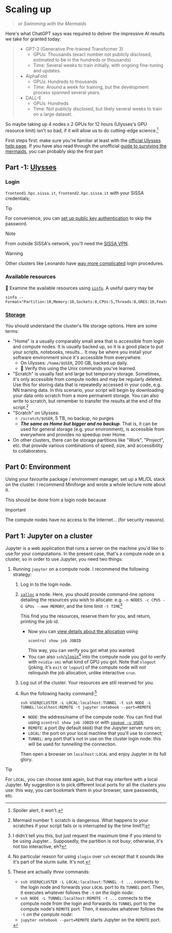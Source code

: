 # Scaling up
> or *Swimming with the Mermaids*


Here's what ChatGPT says was required to deliver the impressive AI results we take for granted today:

> - GPT-3 (Generative Pre-trained Transformer 3)
>   - GPUs: Thousands (exact number not publicly disclosed, estimated to be in the hundreds or thousands)
>   - Time: Several weeks to train initially, with ongoing fine-tuning and updates.
> - AlphaFold
>   - GPUs: Hundreds to thousands
>   - Time: Around a week for training, but the development process spanned several years.
> - DALL-E
>   - GPUs: Hundreds
>   - Time: Not publicly disclosed, but likely several weeks to train on a large dataset.

So maybe taking up 4 nodes x 2 GPUs for 12 hours (Ulysses's GPU resource limit) isn't so bad, if it will allow us to do cutting-edge science.[^spoiler]

[^spoiler]: Spoiler alert, it won't.

First steps first: make sure you're familiar at least with the [official Ulysses help page](https://www.itcs.sissa.it/services/computing/hpc). If you have also read through the unofficial [guide to surviving the mermaids](https://ulysses.readthedocs.io/), you can probably skip the first part

## Part -1: [Ulysses](https://en.wikipedia.org/wiki/Ulysses_(novel))

### Login

`frontend1.hpc.sissa.it`, `frontend2.hpc.sissa.it` with your SISSA credentials; 

> [!TIP]
> For convenience, you can [set up public key authentication](https://www.ssh.com/academy/ssh/public-key-authentication#setting-up-public-key-authentication-for-ssh) to skip the password.

> [!NOTE]
> From outside SISSA's network, you'll need the [SISSA VPN](https://www.itcs.sissa.it/services/computing/networkaccess#vpn).

> [!WARNING]
> Other clusters like Leonardo have [way more complicated](https://wiki.u-gov.it/confluence/display/SCAIUS/How+to+connect+via+2FA) login procedures.

### Available resources

:memo: Examine the available resources using [`sinfo`](https://slurm.schedmd.com/sinfo.html). A useful query may be
```shell
sinfo --Format="Partition:10,Memory:10,Sockets:8,CPUs:5,Threads:8,GRES:10,Features:20,Size:10,MaxCPUsPerNode,Time,NodeAIOT,NodeList"
```

### [Storage](https://www.itcs.sissa.it/services/computing/hpc#filesystem_usage_and_backup_policy)

You should understand the cluster's file storage options. Here are some terms:
- "Home" is a usually comparably small area that is accessible from login and compute nodes. It is usually backed up, so it is a good place to put your scripts, notebooks, results... It may be where you install your software environment since it's accessible from everywhere.
  - On Ulysses: `/home/$USER`, 200 GB, backed up daily.
  - :memo: Verify this using the Unix commands you've learned.
- "Scratch" is usually fast and large but temporary storage. Sometimes, it's only accessible from compute nodes and may be regularly deleted. Use this for storing data that is repeatedly accessed in your code, e.g. NN training data. In this scenario, your script will begin by downloading your data onto scratch from a more permanent storage. You can also write to scratch, but remember to transfer the results at the end of the script.[^danger]
- "Scratch" on Ulysses:
  - `/scratch/$USER`, 5 TB, no backup, no purges
  - ***The same as Home but bigger and no backup***. That is, it can be used for general storage (e.g. your environment), is accessible from everywhere and provides no speedup over Home.
- On other clusters, there can be storage partitions like "Work", "Project", etc. that provide various combinations of speed, size, and accessibility to collaborators.

[^danger]: Mermaid number 1: scratch is dangerous. What happens to your scratches if your script fails or is interrupted by the time limit?!

## Part 0: Environment

Using your favourite package / environment manager, set up a ML/DL stack on the cluster. I recommend Miniforge and wrote a whole lecture note about it. 

This should be done from a login node because

> [!IMPORTANT]
> The compute nodes have no access to the Internet...
> (for security reasons).

## Part 1: Jupyter on a cluster

Jupyter is a web application that runs a server on the machine you'd like to use for your computations. In the present case, that's a compute node on a cluster, so in order to use Jupyter, you need two things:
1. Running `jupyter` on a compute node. I recommend the following strategy:
   1. Log in to the login node.
   2. [`salloc`](https://slurm.schedmd.com/salloc.html) a node. Here, you should provide command-line options detailing the resources you wish to allocate: e.g. `-n NODES -c CPUS -G GPUs --mem MEMORY`, and the time limit `-t TIME`[^time]

      This find you the resources, reserve them for you, and return, printing the job id.
      - Now you can [view details about the allocation](https://slurm.schedmd.com/scontrol.html#OPT_show) using
        ```shell
        scontrol show job JOBID
        ```
        This way, you can verify you got what you wanted.
      - You can also `ssh`/[`slogin`](https://www.computerhope.com/unix/slogin.htm)[^slogin] into the compute node you got to verify with `nvidia-smi` what kind of GPU you got. Note that `slogout` (joking, it's `exit` or `logout`) of the compute node will *not* relinquish the job allocation, unlike interactive `srun`.
   3. Log out of the cluster. Your resources are still reserved for you.
   4. Run the following hacky command:[^hack]
      ```shell
      ssh USER@CLUSTER -L LOCAL:localhost:TUNNEL -t ssh NODE -L TUNNEL:localhost:REMOTE -t jupyter notebook --port=REMOTE
      ```
      - `NODE`: the address/name of the compute node. You can find that using `scontrol show job JOBID` or with [`squeue -u USER`](https://slurm.schedmd.com/squeue.html);
      - `REMOTE`: a port (by default `8888`) that the Jupyter server runs on;
      - `LOCAL`: the port on your local machine that you'll use to connect;
      - `TUNNEL`: any port that's not in use on the cluster login node: this will be used for *tunnelling* the connection.

      Then open a browser on `localhost:LOCAL` and enjoy Jupyter in its full glory.

> [!TIP]
> For `LOCAL`, you can choose `8888` again, but that may interfere with a local Jupyter. My suggestion is to pick different local ports for all the clusters you use: this way, you can bookmark them in your browser, save passwords, etc.

[^time]: I didn't tell you this, but just request the maximum time if you intend to be using Jupyter... Supposedly, the partition is not busy; otherwise, it's not too interactive, eh?

[^slogin]: No particular reason for using `slogin` over `ssh` except that it sounds like it's part of the slurm suite. It's not.

[^hack]: These are actually *three* commands:
    - `ssh USER@CLUSTER -L LOCAL:localhost:TUNNEL -t ...` connects to the login node and forwards your `LOCAL` port to its `TUNNEL` port. Then, it executes whatever follows the `-t` *on the login node*:
    - `ssh NODE -L TUNNEL:localhost:REMOTE -t ...` connects to the compute node from the login and forwards its `TUNNEL` port to the compute node's `REMOTE` port. Then, it executes whatever follows the `-t` *on the compute node*:
    - `jupyter notebook --port=REMOTE` starts Jupyter on the `REMOTE` port.
